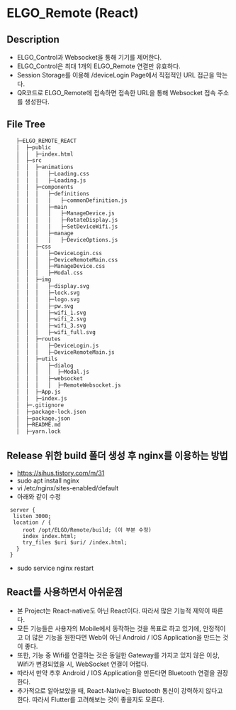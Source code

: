 # ELGO_Remote (React)

## Description
  * ELGO_Control과 Websocket을 통해 기기를 제어한다.
  * ELGO_Control은 최대 1개의 ELGO_Remote 연결만 유효하다.
  * Session Storage를 이용해 /deviceLogin Page에서 직접적인 URL 접근을 막는다.
  * QR코드로 ELGO_Remote에 접속하면 접속한 URL을 통해 Websocket 접속 주소를 생성한다.

## File Tree
 ```bash
    ├─ELGO_REMOTE_REACT
    │  ├─public
    │  │  ├─index.html
    │  ├─src
    │  │  ├─animations
    │  │  │   ├─Loading.css
    │  │  │   ├─Loading.js
    │  │  ├─components
    │  │  │   ├─definitions
    │  │  │   │   ├─commonDefinition.js
    │  │  │   ├─main
    │  │  │   │   ├─ManageDevice.js
    │  │  │   │   ├─RotateDisplay.js
    │  │  │   │   ├─SetDeviceWifi.js
    │  │  │   ├─manage
    │  │  │   │   ├─DeviceOptions.js
    │  │  ├─css
    │  │  │   ├─DeviceLogin.css
    │  │  │   ├─DeviceRemoteMain.css
    │  │  │   ├─ManageDevice.css
    │  │  │   ├─Modal.css
    │  │  ├─img
    │  │  │   ├─display.svg
    │  │  │   ├─lock.svg
    │  │  │   ├─logo.svg
    │  │  │   ├─pw.svg
    │  │  │   ├─wifi_1.svg
    │  │  │   ├─wifi_2.svg
    │  │  │   ├─wifi_3.svg
    │  │  │   ├─wifi_full.svg
    │  │  ├─routes
    │  │  │   ├─DeviceLogin.js
    │  │  │   ├─DeviceRemoteMain.js
    │  │  ├─utils
    │  │  │   ├─dialog
    │  │  │   │  ├─Modal.js
    │  │  │   ├─websocket
    │  │  │   │  ├─RemoteWebsocket.js
    │  │  ├─App.js
    │  │  ├─index.js
    │  ├─.gitignore
    │  ├─package-lock.json
    │  ├─package.json
    │  ├─README.md
    │  ├─yarn.lock
```

## Release 위한 build 폴더 생성 후 nginx를 이용하는 방법
 * https://sihus.tistory.com/m/31
 * sudo apt install nginx
 * vi /etc/nginx/sites-enabled/default
 * 아래와 같이 수정
 ```
  server {
   listen 3000;
   location / {
      root /opt/ELGO/Remote/build; (이 부분 수정)
      index index.html;
      try_files $uri $uri/ /index.html;
    }
  }
 ```
 * sudo service nginx restart

## React를 사용하면서 아쉬운점
 * 본 Project는 React-native도 아닌 React이다. 따라서 많은 기능적 제약이 따른다.
 * 모든 기능들은 사용자의 Mobile에서 동작하는 것을 목표로 하고 있기에, 안정적이고 더 많은 기능을 원한다면 Web이 아닌 Android / IOS Application을 만드는 것이 좋다.
 * 또한, 기능 중 Wifi를 연결하는 것은 동일한 Gateway를 가지고 있지 않은 이상, Wifi가 변경되었을 시, WebSocket 연결이 어렵다.
 * 따라서 만약 추후 Android / IOS Application을 만든다면 Bluetooth 연결을 권장한다.
 * 추가적으로 알아보았을 때, React-Native는 Bluetooth 통신이 강력하지 않다고 한다. 따라서 Flutter를 고려해보는 것이 좋을지도 모른다.
